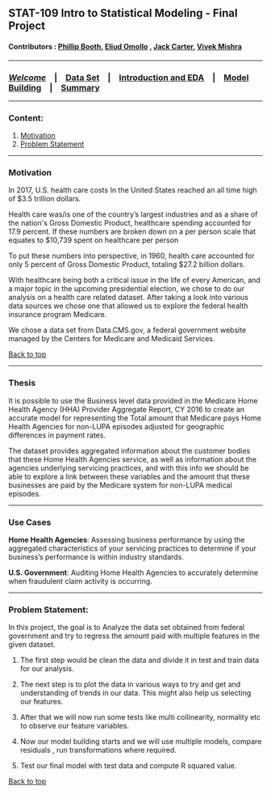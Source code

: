 ## STAT-109 Intro to Statistical Modeling - Final Project
#### Contributors : [Phillip Booth](mailto:phillip.booth2015@gmail.com), [Eliud Omollo](woordy2000@gmail.com) , [Jack Carter](jcarter2014@gmail.com), [Vivek Mishra](mailto:iblpvivek@icloud.com)
<HR>

### [**_Welcome_**](readme.md)&emsp;|&emsp;[Data Set](data-set.md)&emsp;|&emsp;[Introduction and EDA](eda.md)&emsp;|&emsp;[Model Building](model-building.md)&emsp;|&emsp;[Summary](summary.md)
<HR>

### Content:
1. [Motivation](#motivation)
2. [Problem Statement](#problem-statement)

<HR>

### Motivation 

In 2017, U.S. health care costs In the United States reached an all time high of $3.5 trillion dollars. 

Health care was/is one of the country’s largest industries and as a share of the nation's Gross Domestic Product, healthcare spending accounted for 17.9 percent. If these numbers are broken down on a per person scale that equates to $10,739 spent on healthcare per person 

To put these numbers into perspective, in 1960, health care accounted for only 5 percent of Gross Domestic Product, totaling $27.2 billion dollars.

With healthcare being both a critical issue in the life of every American, and a major topic in the upcoming presidential election, we chose to do our analysis on a health care related dataset.  After taking a look into various data sources we chose one that allowed us to explore the federal health insurance program Medicare.

We chose a data set from Data.CMS.gov, a federal government website managed by the Centers for Medicare and Medicaid Services.


[Back to top](#content)

<HR>
  
### Thesis

It is possible to use the Business level data provided in the Medicare Home Health Agency (HHA) Provider Aggregate Report, CY 2016 to create an accurate model for representing the Total amount that Medicare pays Home Health Agencies for non-LUPA episodes adjusted for geographic differences in payment rates.

The dataset provides aggregated information about the customer bodies that these Home Health Agencies service, as well as information about the agencies underlying servicing practices, and with this info we should be able to explore a link between these variables and the amount that these businesses are paid by the Medicare system for non-LUPA medical episodes.

<HR>

### Use Cases

**Home Health Agencies**: Assessing business performance by using the aggregated characteristics of your servicing practices to determine if your business’s performance is within industry standards.

**U.S. Government**: Auditing Home Health Agencies to accurately determine when fraudulent claim activity is occurring.

<HR>

### Problem Statement:

In this project, the goal is to Analyze the data set obtained from federal government and try to regress the amount paid with multiple features in the given dataset.

1. The first step would be clean the data and divide it in test and train data for our analysis.

2. The next step is to plot the data in various ways to try and get and understanding of trends in our data. This might also help us selecting our features.

3. After that we will now run some tests like  multi collinearity, normality etc to observe our feature variables.

4. Now our model building starts and we will use multiple models, compare residuals , run transformations where required.

5. Test our final model with test data and compute R squared value.

[Back to top](#content)
